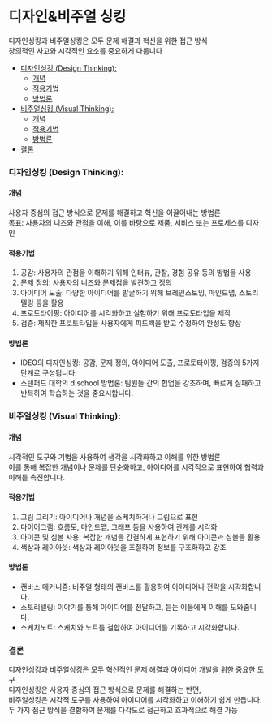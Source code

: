# 디자인&비주얼 싱킹

디자인싱킹과 비주얼싱킹은 모두 문제 해결과 혁신을 위한 접근 방식\
창의적인 사고와 시각적인 요소를 중요하게 다룹니다

<!-- toc -->

- [디자인싱킹 (Design Thinking):](#%EB%94%94%EC%9E%90%EC%9D%B8%EC%8B%B1%ED%82%B9-design-thinking)
  * [개념](#%EA%B0%9C%EB%85%90)
  * [적용기법](#%EC%A0%81%EC%9A%A9%EA%B8%B0%EB%B2%95)
  * [방법론](#%EB%B0%A9%EB%B2%95%EB%A1%A0)
- [비주얼싱킹 (Visual Thinking):](#%EB%B9%84%EC%A3%BC%EC%96%BC%EC%8B%B1%ED%82%B9-visual-thinking)
  * [개념](#%EA%B0%9C%EB%85%90-1)
  * [적용기법](#%EC%A0%81%EC%9A%A9%EA%B8%B0%EB%B2%95-1)
  * [방법론](#%EB%B0%A9%EB%B2%95%EB%A1%A0-1)
- [결론](#%EA%B2%B0%EB%A1%A0)

<!-- tocstop -->

### 디자인싱킹 (Design Thinking):

#### 개념

사용자 중심의 접근 방식으로 문제를 해결하고 혁신을 이끌어내는 방법론\
목표: 사용자의 니즈와 관점을 이해, 이를 바탕으로 제품, 서비스 또는 프로세스를 디자인

#### 적용기법

1. 공감: 사용자의 관점을 이해하기 위해 인터뷰, 관찰, 경험 공유 등의 방법을 사용
2. 문제 정의: 사용자의 니즈와 문제점을 발견하고 정의
3. 아이디어 도출: 다양한 아이디어를 발굴하기 위해 브레인스토밍, 마인드맵, 스토리텔링 등을 활용
4. 프로토타이핑: 아이디어를 시각화하고 실험하기 위해 프로토타입을 제작
5. 검증: 제작한 프로토타입을 사용자에게 피드백을 받고 수정하여 완성도 향상

#### 방법론

- IDEO의 디자인싱킹: 공감, 문제 정의, 아이디어 도출, 프로토타이핑, 검증의 5가지 단계로 구성됩니다.
- 스탠퍼드 대학의 d.school 방법론: 팀원들 간의 협업을 강조하며, 빠르게 실패하고 반복하여 학습하는 것을 중요시합니다.

### 비주얼싱킹 (Visual Thinking):

#### 개념

시각적인 도구와 기법을 사용하여 생각을 시각화하고 이해를 위한 방법론\
이를 통해 복잡한 개념이나 문제를 단순화하고, 아이디어를 시각적으로 표현하여 협력과 이해를 촉진합니다.

#### 적용기법

1. 그림 그리기: 아이디어나 개념을 스케치하거나 그림으로 표현
2. 다이어그램: 흐름도, 마인드맵, 그래프 등을 사용하여 관계를 시각화
3. 아이콘 및 심볼 사용: 복잡한 개념을 간결하게 표현하기 위해 아이콘과 심볼을 활용
4. 색상과 레이아웃: 색상과 레이아웃을 조절하여 정보를 구조화하고 강조

#### 방법론

- 캔바스 메커니즘: 비주얼 형태의 캔바스를 활용하여 아이디어나 전략을 시각화합니다.
- 스토리텔링: 이야기를 통해 아이디어를 전달하고, 듣는 이들에게 이해를 도와줍니다.
- 스케치노트: 스케치와 노트를 결합하여 아이디어를 기록하고 시각화합니다.

### 결론

디자인싱킹과 비주얼싱킹은 모두 혁신적인 문제 해결과 아이디어 개발을 위한 중요한 도구\
디자인싱킹은 사용자 중심의 접근 방식으로 문제를 해결하는 반면, \
비주얼싱킹은 시각적 도구를 사용하여 아이디어를 시각화하고 이해하기 쉽게 만듭니다. \
두 가지 접근 방식을 결합하여 문제를 다각도로 접근하고 효과적으로 해결 가능
